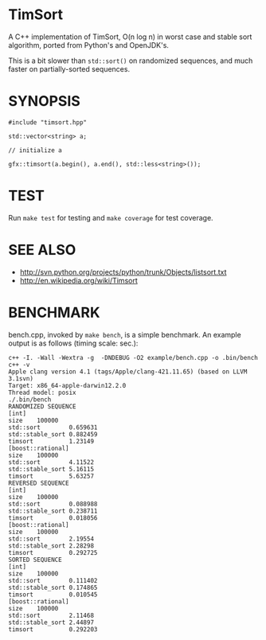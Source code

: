 TimSort
==================

A C++ implementation of TimSort, O(n log n) in worst case and stable sort algorithm, ported from Python's and OpenJDK's.

This is a bit slower than `std::sort()` on randomized sequences, and much
faster on partially-sorted sequences.

SYNOPSIS
==================

    #include "timsort.hpp"

    std::vector<string> a;

    // initialize a

    gfx::timsort(a.begin(), a.end(), std::less<string>());

TEST
==================

Run `make test` for testing and `make coverage` for test coverage.

SEE ALSO
==================

* http://svn.python.org/projects/python/trunk/Objects/listsort.txt
* http://en.wikipedia.org/wiki/Timsort

BENCHMARK
==================

bench.cpp, invoked by `make bench`, is a simple benchmark.
An example output is as follows (timing scale: sec.):

    c++ -I. -Wall -Wextra -g  -DNDEBUG -O2 example/bench.cpp -o .bin/bench
    c++ -v
    Apple clang version 4.1 (tags/Apple/clang-421.11.65) (based on LLVM 3.1svn)
    Target: x86_64-apple-darwin12.2.0
    Thread model: posix
    ./.bin/bench
    RANDOMIZED SEQUENCE
    [int]
    size	100000
    std::sort        0.659631
    std::stable_sort 0.882459
    timsort          1.23149
    [boost::rational]
    size	100000
    std::sort        4.11522
    std::stable_sort 5.16115
    timsort          5.63257
    REVERSED SEQUENCE
    [int]
    size	100000
    std::sort        0.088988
    std::stable_sort 0.238711
    timsort          0.018056
    [boost::rational]
    size	100000
    std::sort        2.19554
    std::stable_sort 2.28298
    timsort          0.292725
    SORTED SEQUENCE
    [int]
    size	100000
    std::sort        0.111402
    std::stable_sort 0.174865
    timsort          0.010545
    [boost::rational]
    size	100000
    std::sort        2.11468
    std::stable_sort 2.44897
    timsort          0.292203

